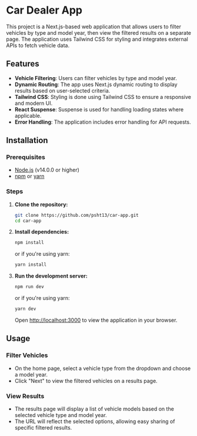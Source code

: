 # Car Dealer App

This project is a Next.js-based web application that allows users to filter vehicles by type and model year, then view the filtered results on a separate page. The application uses Tailwind CSS for styling and integrates external APIs to fetch vehicle data.

## Features

- **Vehicle Filtering**: Users can filter vehicles by type and model year.
- **Dynamic Routing**: The app uses Next.js dynamic routing to display results based on user-selected criteria.
- **Tailwind CSS**: Styling is done using Tailwind CSS to ensure a responsive and modern UI.
- **React Suspense**: Suspense is used for handling loading states where applicable.
- **Error Handling**: The application includes error handling for API requests.

## Installation

### Prerequisites

- [Node.js](https://nodejs.org/) (v14.0.0 or higher)
- [npm](https://www.npmjs.com/) or [yarn](https://yarnpkg.com/)

### Steps

1. **Clone the repository:**

    ```bash
    git clone https://github.com/psht13/car-app.git
    cd car-app
    ```

2. **Install dependencies:**

    ```bash
    npm install
    ```
    or if you're using yarn:
    ```bash
    yarn install
    ```
3. **Run the development server:**

    ```bash
    npm run dev
    ```
    or if you're using yarn:
    ```bash
    yarn dev
    ```

    Open [http://localhost:3000](http://localhost:3000) to view the application in your browser.

## Usage

### Filter Vehicles

- On the home page, select a vehicle type from the dropdown and choose a model year.
- Click "Next" to view the filtered vehicles on a results page.

### View Results

- The results page will display a list of vehicle models based on the selected vehicle type and model year.
- The URL will reflect the selected options, allowing easy sharing of specific filtered results.


